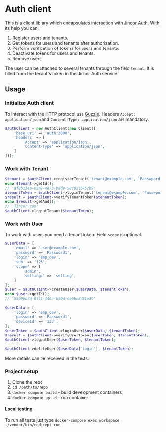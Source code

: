 Auth client
===========

This is a client library which encapsulates interaction with [Jincor Auth](https://github.com/JincorTech/backend-auth). With its help you can:
1. Register users and tenants.
2. Get tokens for users and tenants after authorization.
3. Perform verification of tokens for users and tenants.
4. Deactivate tokens for users and tenants.
5. Remove users.

The user can be attached to several tenants through the field `tenant`. It is filled from the tenant's token in the Jincor Auth service.

Usage
-----
### Initialize Auth client
To interact with the HTTP protocol use [Guzzle](https://github.com/guzzle/guzzle). Headers `Accept: application/json` and `Content-Type: application/json` are mandatory.

```php
$authClient = new AuthClient(new Client([
    'base_uri' => 'auth:3000',
    'headers' => [
        'Accept' => 'application/json',
        'Content-Type' => 'application/json',
    ]
]));
```

### Work with Tenant
```php
$tenant = $authClient->registerTenant('tenant@example.com', 'Passwpord');
echo $tenant->getId();
// 'af8b13ea-02a9-4e73-b8d9-58c8215757b9'
$tenantToken = $authClient->loginTenant('tenant@example.com', 'Passwpord');
$result = $authClient->verifyTenantToken($tenantToken);
echo $result->getAud();
// 'jincor.com'
$authClient->logoutTenant($tenantToken);
```

### Work with User
To work with users you need a tenant token. Field `scope` is optional.
```php
$userData = [
    'email' => 'user@example.com',
    'password' => 'Password1',
    'login' => 'emp_dev',
    'sub' => '123',
    'scope' => [
        'admin',
        'settings' => 'setting',
    ]
];
$user = $authClient->createUser($userData, $tenantToken);
echo $user->getId();
// '55096b7d-0f14-446a-b50d-ee6bc8431e39'

$userData = [
    'login' => 'emp_dev',
    'password' => 'Password1',
    'deviceId' => '123',
];
$userToken = $authClient->loginUser($userData, $tenantToken);
$result = $authClient->verifyUserToken($userToken, $tenantToken);
$authClient->logoutUser($userToken, $tenantToken);

$authClient->deleteUser($userData['login'], $tenantToken);
```

More details can be received in the tests.

### Project setup
1. Clone the repo
2. `cd /path/to/repo`
3. `docker-compose build` - build development containers
4. `docker-compose up -d` - run container

#### Local testing
To run all tests just type `docker-compose exec workspace ./vendor/bin/codecept run`